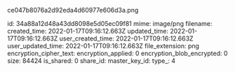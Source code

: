 ce047b8076a2d92eda4d60977e606d3a.png

id: 34a88a12d48a43dd8098e5d05ec09f81
mime: image/png
filename: 
created_time: 2022-01-17T09:16:12.663Z
updated_time: 2022-01-17T09:16:12.663Z
user_created_time: 2022-01-17T09:16:12.663Z
user_updated_time: 2022-01-17T09:16:12.663Z
file_extension: png
encryption_cipher_text: 
encryption_applied: 0
encryption_blob_encrypted: 0
size: 84424
is_shared: 0
share_id: 
master_key_id: 
type_: 4